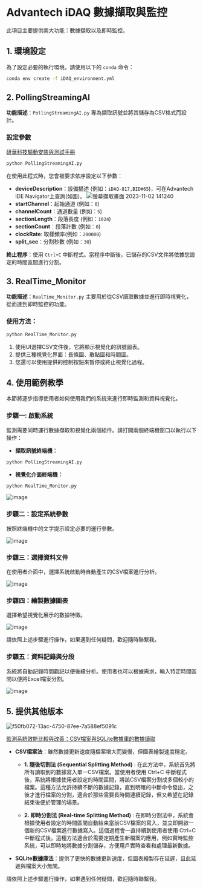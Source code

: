 # Advantech iDAQ 數據擷取與監控

此項目主要提供兩大功能：數據擷取以及即時監控。

## 1. 環境設定

為了設定必要的執行環境，請使用以下的 `conda` 命令：

```bash
conda env create -f iDAQ_environment.yml
```
## 2. PollingStreamingAI

**功能描述**：`PollingStreamingAI.py` 專為擷取訊號並將其儲存為CSV格式而設計。

### 設定參數

[研華科技驅動安裝與測試手冊](https://hackmd.io/pB_POm47Ska-MMRIPyNrFg?edit)

```bash
python PollingStreamingAI.py
```

在使用此程式時，您會被要求依序設定以下參數：

- **deviceDescription**：設備描述 (例如：`iDAQ-817,BID#65`)，可在Advantech IDE Navigator上查詢(如圖)。
  ![螢幕擷取畫面 2023-11-02 141240](https://github.com/EduCatCode/Advantech_iDAQ/assets/148319229/2d32888c-8894-475d-8ac2-e1b3072391b5)
- **startChannel**：起始通道 (例如：`0`)
- **channelCount**：通道數量 (例如：`5`)
- **sectionLength**：段落長度 (例如：`1024`)
- **sectionCount**：段落計數 (例如：`0`)
- **clockRate**: 取樣頻率(例如：`200000`)
- **split_sec**：分割秒數 (例如：`30`)

**終止程序**：使用 `Ctrl+C` 中斷程式。當程序中斷後，已儲存的CSV文件將依據您設定的時間區間進行分割。

## 3. RealTime_Monitor

**功能描述**：`RealTime_Monitor.py` 主要用於從CSV讀取數據並進行即時視覺化，從而達到即時監控的功能。

### 使用方法：

```bash
python RealTime_Monitor.py
```

1. 使用UI選擇CSV文件後，它將顯示視覺化的訊號圖表。
2. 提供三種視覺化界面：長條圖、散點圖和時間圖。
3. 您還可以使用提供的控制按鈕來暫停或終止視覺化過程。
   
## 4. 使用範例教學
本節將逐步指導使用者如何使用我們的系統來進行即時監測和資料視覺化。

### 步驟一: 啟動系統
監測需要同時運行數據擷取和視覺化兩個組件。請打開兩個終端機窗口以執行以下操作：

- **擷取訊號終端機：**
```bash
python PollingStreamingAI.py
```
- **視覺化介面終端機：**
```bash
python RealTime_Monitor.py
```
![image](https://github.com/EduCatCode/Advantech_iDAQ/assets/148319229/74558325-12f9-452d-a5db-3a41eca6b579)

### 步驟二：設定系統參數
按照終端機中的文字提示設定必要的運行參數。

![image](https://github.com/EduCatCode/Advantech_iDAQ/assets/148319229/fb03831d-1024-44d4-8763-1cc85468b133)

### 步驟三：選擇資料文件
在使用者介面中，選擇系統啟動時自動產生的CSV檔案進行分析。

![image](https://github.com/EduCatCode/Advantech_iDAQ/assets/148319229/6a29aa05-5ef2-401d-b7e1-327a9961d285)

### 步驟四：繪製數據圖表
選擇希望視覺化展示的數據特徵。

![image](https://github.com/EduCatCode/Advantech_iDAQ/assets/148319229/40877b8f-032f-4bcf-8cd7-2463f6146ba2)


請依照上述步驟進行操作，如果遇到任何疑問，歡迎隨時聯繫我。
### 步驟五：資料記錄與分段
系統將自動記錄時間戳記以便後續分析。使用者也可以根據需求，輸入特定時間區間以便將Excel檔案分割。

![image](https://github.com/EduCatCode/Advantech_iDAQ/assets/148319229/b142d788-a0b6-479a-88c7-9f959e3df521)



## 5. 提供其他版本

![f50fb072-13ac-4750-87ee-7a588ef5091c](https://github.com/EduCatCode/Advantech_iDAQ/assets/148319229/fda72e77-53d5-49e7-920c-1107ac5c2a8b)

[監測系統效能比較與改善：CSV檔案與SQLite數據庫的數據讀取](https://hackmd.io/@p8GEfhxoRceI9GiueC5ltA/BkW806GrT)


- **CSV檔案法**：雖然數據更新速度隨檔案增大而變慢，但圖表繪製速度穩定。
  
  - **1. 隨後切割法 (Sequential Splitting Method)** : 在此方法中，系統首先將所有讀取到的數據寫入單一CSV檔案。當使用者使用 Ctrl+C 中斷程式後，系統將根據使用者設定的時間區間，將該CSV檔案分割成多個較小的檔案。這種方法允許持續不斷的數據記錄，直到明確的中斷命令發出，之後才進行檔案的分割，適合於那些需要長時間連續記錄，但又希望在記錄結束後便於管理的場景。
     
  - **2. 即時分割法 (Real-time Splitting Method)** : 在即時分割法中，系統會根據使用者設定的時間區間自動結束當前CSV檔案的寫入，並立即開啟一個新的CSV檔案進行數據寫入。這個過程會一直持續到使用者使用 Ctrl+C 中斷程式後。這種方法適合於需要定期產生新檔案的應用，例如實時監控系統，可以即時地將數據分割儲存，方便用戶實時查看和處理最新數據。
   
- **SQLite數據庫法**：提供了更快的數據更新速度，但圖表繪製存在延遲，且此延遲與檔案大小無關。

請依照上述步驟進行操作，如果遇到任何疑問，歡迎隨時聯繫我。
